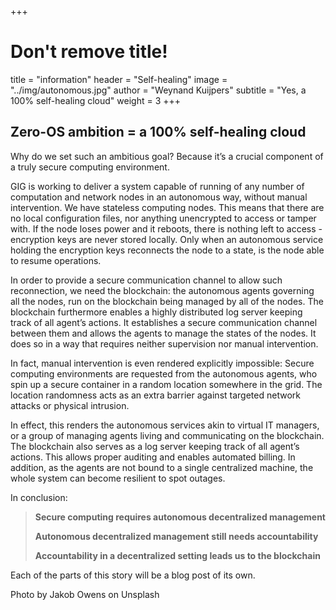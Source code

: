 +++
# Don't remove title!
title = "information"
header = "Self-healing"
image = "../img/autonomous.jpg"
author = "Weynand Kuijpers"
subtitle = "Yes, a 100% self-healing cloud"
weight = 3
+++

## Zero-OS ambition = a 100% self-healing cloud

Why do we set such an ambitious goal? Because it’s a crucial component of a truly secure computing environment.

GIG is working to deliver a system capable of running of any number of computation and network nodes in an autonomous way, without manual intervention. We have stateless computing nodes. This means that there are no local configuration files, nor anything unencrypted to access or tamper with. If the node loses power and it reboots, there is nothing left to access - encryption keys are never stored locally. Only when an autonomous service holding the encryption keys reconnects the node to a state, is the node able to resume operations.

In order to provide a secure communication channel to allow such reconnection, we need the blockchain: the autonomous agents governing all the nodes, run on the blockchain being managed by all of the nodes. The blockchain furthermore enables a highly distributed log server keeping track of all agent’s actions. It establishes a secure communication channel between them and allows the agents to manage the states of the nodes. It does so in a way that requires neither supervision nor manual intervention.

In fact, manual intervention is even rendered explicitly impossible: Secure computing environments are requested from the autonomous agents, who spin up a secure container in a random location somewhere in the grid. The location randomness acts as an extra barrier against targeted network attacks or physical intrusion.

In effect, this renders the autonomous services akin to virtual IT managers, or a group of managing agents living and communicating on the blockchain. The blockchain also serves as a log server keeping track of all agent’s actions. This allows proper auditing and enables automated billing. In addition, as the agents are not bound to a single centralized machine, the whole system can become resilient to spot outages.

In conclusion:

> **Secure computing requires autonomous decentralized management**
>
> **Autonomous decentralized management still needs accountability**
>
> **Accountability in a decentralized setting leads us to the blockchain**

Each of the parts of this story will be a blog post of its own.


Photo by Jakob Owens on Unsplash
